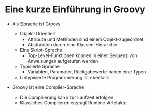 # Eine kurze Einführung in Groovy

* Als Sprache ist Groovy 
  * Objekt-Orientiert
    * Attribute und Methoden sind einem Objekt-zugeordnet
    * Abstraktion durch eine Klassen-Hierarchie
  * Eine Skript-Sprache
    * Top-Level-Funktionen können in einer Sequenz von Anweisungen aufgerufen werden
  * Typisierte Sprache
    * Variablen, Paramater, Rückgabewerte haben eine Typen
  * Untypisierte Programmierung ist ebenfalls

* Groovy ist eine Compiler-Sprache
  * Die Compilierung kann zur Laufzeit erfolgen
  * Klassiches Compilieren erzeugt Runtime-Artefakte
